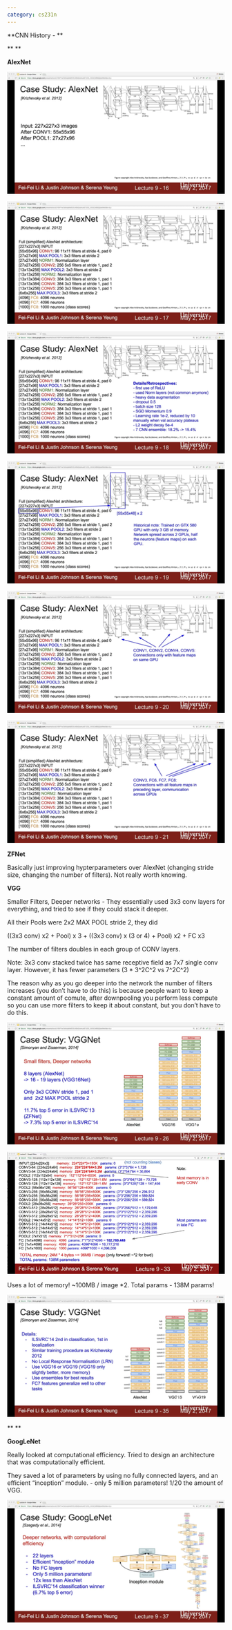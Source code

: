 ```yaml
---
category: cs231n
---
```


**CNN History - **

**
**

**AlexNet**

![IMG\_0001.PNG](/assets/blog_resources/0DB08D7046462D6BD9AD636F7212E9F8.png)

![IMG\_0002.PNG](/assets/blog_resources/6CD19C6D474C41708F5DECC5DFF9AA2A.png)

![IMG\_0003.PNG](/assets/blog_resources/0C620FA2AF842D2D77FA1E4A1912FCDA.png)

![IMG\_0005.PNG](/assets/blog_resources/86054C019012CFBB74BFE54CC3E10A5C.png)

![IMG\_0006.PNG](/assets/blog_resources/5FA93B280D55160E66494DD6083C3237.png)

![IMG\_0007.PNG](/assets/blog_resources/372F2B21885FBB738E343550F9C1741B.png)

**ZFNet**

Basically just improving hypterparameters over AlexNet (changing stride size, changing the number of filters). Not really worth knowing.

**VGG**

Smaller Filters, Deeper networks - They essentially used 3x3 conv layers for everything, and tried to see if they could stack it deeper.

All their Pools were 2x2 MAX POOL stride 2, they did

 ((3x3 conv) x2 + Pool) x 3 + ((3x3 conv) x (3 or 4) + Pool) x2 + FC x3

The number of filters doubles in each group of CONV layers.

Note: 3x3 conv stacked twice has same receptive field as 7x7 single conv layer. However, it has fewer parameters (3 \* 3^2C^2 vs 7^2C^2) 

The reason why as you go deeper into the network the number of filters increases (you don’t have to do this) is because people want to keep a constant amount of comute, after downpooling you perform less compute so you can use more filters to keep it about constant, but you don’t have to do this.

![IMG\_0011.PNG](/assets/blog_resources/259BC15FCB49F920208DA2B0091AE965.png)

![Screenshot 2020-02-28 at 6.37.11 PM.png](/assets/blog_resources/31CAB09FB06D682342F616E54A6CA976.png)

Uses a lot of memory! ~100MB / image \*2\. Total params - 138M params!

![IMG\_0014.PNG](/assets/blog_resources/8563050998F3E69FC2856E561667AE99.png)

**
**

**GoogLeNet** 

Really looked at computational efficiency. Tried to design an architecture that was computationally efficient. 

They saved a lot of parameters by using no fully connected layers, and an efficient “inception” module. - only 5 million parameters! 1/20 the amount of VGG.

![IMG\_0015.PNG](/assets/blog_resources/DAF3C404B99E4ABE84D08BFFC6CEFEFB.png)